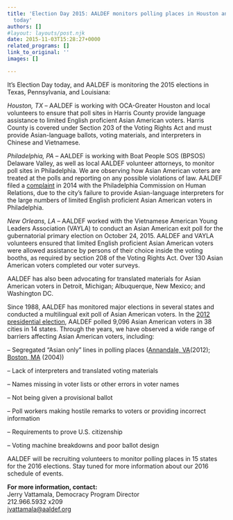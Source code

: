 ```yaml
---
title: 'Election Day 2015: AALDEF monitors polling places in Houston and Philadelphia
  today'
authors: []
#layout: layouts/post.njk
date: 2015-11-03T15:28:27+0000
related_programs: []
link_to_original: ''
images: []

---
```

It’s Election Day today, and AALDEF is monitoring the 2015 elections in Texas, Pennsylvania, and Louisiana:

_Houston, TX_ – AALDEF is working with OCA-Greater Houston and local volunteers to ensure that poll sites in Harris County provide language assistance to limited English proficient Asian American voters. Harris County is covered under Section 203 of the Voting Rights Act and must provide Asian-language ballots, voting materials, and interpreters in Chinese and Vietnamese.

_Philadelphia, PA_ – AALDEF is working with Boat People SOS (BPSOS) Delaware Valley, as well as local AALDEF volunteer attorneys, to monitor poll sites in Philadelphia. We are observing how Asian American voters are treated at the polls and reporting on any possible violations of law. AALDEF filed a [complaint](/press-release/asian-americans-file-complaint-against-philadelphia-city-commissioners-over-language-access-to-voter/) in 2014 with the Philadelphia Commission on Human Relations, due to the city’s failure to provide Asian-language interpreters for the large numbers of limited English proficient Asian American voters in Philadelphia.

_New Orleans, LA_ – AALDEF worked with the Vietnamese American Young Leaders Association (VAYLA) to conduct an Asian American exit poll for the gubernatorial primary election on October 24, 2015.  AALDEF and VAYLA volunteers ensured that limited English proficient Asian American voters were allowed assistance by persons of their choice inside the voting booths, as required by section 208 of the Voting Rights Act. Over 130 Asian American voters completed our voter surveys.

AALDEF has also been advocating for translated materials for Asian American voters in Detroit, Michigan; Albuquerque, New Mexico; and Washington DC.

Since 1988, AALDEF has monitored major elections in several states and conducted a multilingual exit poll of Asian American voters. In the [2012 presidential election](/uploads/pdf/Asian%20American%20Vote%202012.pdf), AALDEF polled 9,096 Asian American voters in 38 cities in 14 states. Through the years, we have observed a wide range of barriers affecting Asian American voters, including:

– Segregated “Asian only” lines in polling places ([Annandale, VA](/press-release/asian-americans-report-voting-barriers-and-discrimination-at-poll-sites-across-usa/)(2012); [Boston, MA](/uploads/pdf/AALDEF-AA-Access-to-Democracy-2004.pdf) (2004))

– Lack of interpreters and translated voting materials

– Names missing in voter lists or other errors in voter names

– Not being given a provisional ballot

– Poll workers making hostile remarks to voters or providing incorrect information

– Requirements to prove U.S. citizenship

– Voting machine breakdowns and poor ballot design

AALDEF will be recruiting volunteers to monitor polling places in 15 states for the 2016 elections. Stay tuned for more information about our 2016 schedule of events.

**For more information, contact:**  
Jerry Vattamala, Democracy Program Director  
212\.966.5932 x209  
jvattamala@aaldef.org